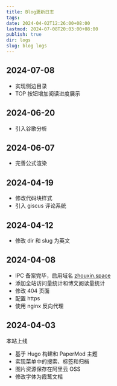 ```yaml
---
title: Blog更新日志
tags: 
date: 2024-04-02T12:26:00+08:00
lastmod: 2024-07-08T20:03:00+08:00
publish: true
dir: logs
slug: blog logs
---
```


## 2024-07-08

- 实现侧边目录
- TOP 按钮增加阅读进度展示

## 2024-06-20

- 引入谷歌分析

## 2024-06-07

- 完善公式渲染

## 2024-04-19

- 修改代码块样式
- 引入 giscus 评论系统

## 2024-04-12

- 修改 dir 和 slug 为英文

## 2024-04-08

- IPC 备案完毕，启用域名 [zhouxin.space](https://www.zhouxin.space/)
- 添加全站访问量统计和博文阅读量统计
- 修改 404 页面
- 配置 https
- 使用 nginx 反向代理

## 2024-04-03

本站上线

- 基于 Hugo 构建和 PaperMod 主题
- 实现菜单中的搜索、标签和归档
- 图片资源保存在阿里云 OSS
- 修改字体为霞鹜文楷

